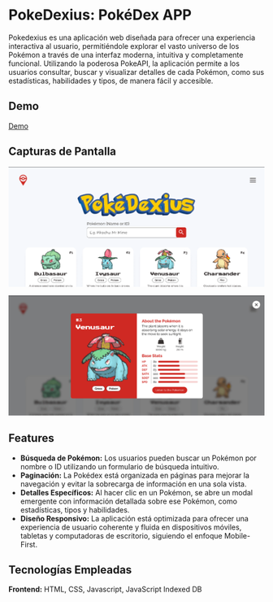 
# PokeDexius: PokéDex APP

Pokedexius es una aplicación web diseñada para ofrecer una experiencia interactiva al usuario, permitiéndole explorar el vasto universo de los Pokémon a través de una interfaz moderna, intuitiva y completamente funcional. Utilizando la poderosa PokeAPI, la aplicación permite a los usuarios consultar, buscar y visualizar detalles de cada Pokémon, como sus estadísticas, habilidades y tipos, de manera fácil y accesible.
## Demo

[Demo](https://pokedexius.vercel.app/)


## Capturas de Pantalla

![App Screenshot](assets/screenshots/App.png)

![App Screenshot](assets/screenshots/Modal.png)

## Features

- **Búsqueda de Pokémon:** Los usuarios pueden buscar un Pokémon por nombre o ID utilizando un formulario de búsqueda intuitivo.
- **Paginación:** La Pokédex está organizada en páginas para mejorar la navegación y evitar la sobrecarga de información en una sola vista.
- **Detalles Específicos:** Al hacer clic en un Pokémon, se abre un modal emergente con información detallada sobre ese Pokémon, como estadísticas, tipos y habilidades.
- **Diseño Responsivo:** La aplicación está optimizada para ofrecer una experiencia de usuario coherente y fluida en dispositivos móviles, tabletas y computadoras de escritorio, siguiendo el enfoque Mobile-First.


## Tecnologías Empleadas

**Frontend:** HTML, CSS, Javascript, JavaScript Indexed DB
